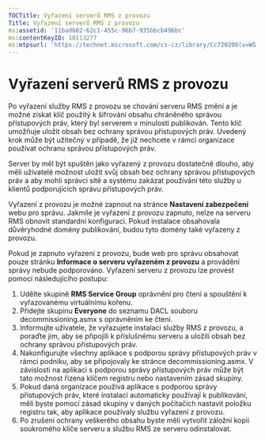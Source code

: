 ```yaml
---
TOCTitle: Vyřazení serverů RMS z provozu
Title: Vyřazení serverů RMS z provozu
ms:assetid: '11badb02-62c1-455c-96b7-935bbcb496bc'
ms:contentKeyID: 18113277
ms:mtpsurl: 'https://technet.microsoft.com/cs-cz/library/Cc720200(v=WS.10)'
---
```


Vyřazení serverů RMS z provozu
==============================

Po vyřazení služby RMS z provozu se chování serveru RMS změní a je možné získat klíč použitý k šifrování obsahu chráněného správou přístupových práv, který byl serverem v minulosti publikován. Tento klíč umožňuje uložit obsah bez ochrany správou přístupových práv. Uvedený krok může být užitečný v případě, že již nechcete v rámci organizace používat ochranu správou přístupových práv.

Server by měl být spuštěn jako vyřazený z provozu dostatečně dlouho, aby měli uživatelé možnost uložit svůj obsah bez ochrany správou přístupových práv a aby mohli správci sítě a systému zakázat používání této služby u klientů podporujících správu přístupových práv.

Vyřazení z provozu je možné zapnout na stránce **Nastavení zabezpečení** webu pro správu. Jakmile je vyřazení z provozu zapnuto, nelze na serveru RMS obnovit standardní konfiguraci. Pokud instalace obsahovala důvěryhodné domény publikování, budou tyto domény také vyřazeny z provozu.

Pokud je zapnuto vyřazení z provozu, bude web pro správu obsahovat pouze stránku **Informace o serveru vyřazeném z provozu** a provádění správy nebude podporováno. Vyřazení serveru z provozu lze provést pomocí následujícího postupu:

1.  Udělte skupině **RMS Service Group** oprávnění pro čtení a spouštění k vyřazovanému virtuálnímu kořenu.
2.  Přidejte skupinu **Everyone** do seznamu DACL souboru decommissioning.asmx s oprávněním ke čtení.
3.  Informujte uživatele, že vyřazujete instalaci služby RMS z provozu, a poraďte jim, aby se připojili k příslušnému serveru a uložili obsah bez ochrany správou přístupových práv.
4.  Nakonfigurujte všechny aplikace s podporou správy přístupových práv v rámci podniku, aby se připojovaly ke stránce decommissioning.asmx. V závislosti na aplikaci s podporou správy přístupových práv může být tato možnost řízena klíčem registru nebo nastavením zásad skupiny.
5.  Pokud daná organizace používá aplikace s podporou správy přístupových práv, které instalaci automaticky používají k publikování, měli byste pomocí zásad skupiny v daných počítačích nastavit položku registru tak, aby aplikace používaly službu vyřazení z provozu.
6.  Po zrušení ochrany veškerého obsahu byste měli vytvořit záložní kopii soukromého klíče serveru a službu RMS ze serveru odinstalovat.
